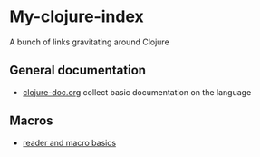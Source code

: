 # My-clojure-index
A bunch of links gravitating around Clojure

## General documentation
- [clojure-doc.org](http://clojure-doc.org/) collect basic documentation on the language

## Macros
- [reader and macro basics](http://clojure-doc.org/articles/language/macros.html)
